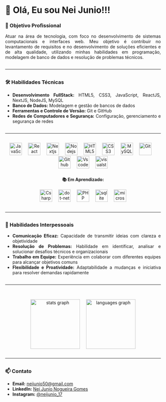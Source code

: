 <h1 align="left">👋 Olá, Eu sou Nei Junio!!!</h1>

###

<h3 align="left">🎯 Objetivo Profissional</h3>

<p align="justify">Atuar na área de tecnologia, com foco no desenvolvimento de sistemas computacionais e interfaces web. Meu objetivo é contribuir no levantamento de requisitos e no desenvolvimento de soluções eficientes e de alta qualidade, utilizando minhas habilidades em programação, modelagem de banco de dados e resolução de problemas técnicos.</p>

###
<!-- <hr style="width: 100%;"> -->
<hr style="margin: 30px 0;" />
<h3 align="left">🛠️ Habilidades Técnicas</h3>

<ul>
  <li align="justify"><strong>Desenvolvimento FullStack:</strong> HTML5, CSS3, JavaScript, ReactJS, NextJS, NodeJS, MySQL</li>
  <li align="justify"><strong>Banco de Dados:</strong> Modelagem e gestão de bancos de dados</li>
  <li align="justify"><strong>Ferramentas e Controle de Versão:</strong> Git e GitHub</li>
  <li align="justify"><strong>Redes de Computadores e Segurança:</strong> Configuração, gerenciamento e segurança de redes</li>
</ul>

###

<!-- <hr style="width: 100%;"> -->
<hr style="margin: 30px 0;" />

<div align="center">
  <img src="https://skillicons.dev/icons?i=js" height="40" alt="JavaScript" Title="JavaScript" />
  <img width="12" />
  <img src="https://skillicons.dev/icons?i=react" height="40" alt="React" Title="React" />
  <img width="12" />
  <img src="https://skillicons.dev/icons?i=nextjs" height="40" alt="Nextjs" Title="Nextjs" />
  <img width="12" />
  <img src="https://skillicons.dev/icons?i=nodejs" height="40" alt="Nodejs" Title="Nodejs" />
  <img width="12" />
  <img src="https://skillicons.dev/icons?i=html" height="40" alt="HTML5" Title="HTML5" />
  <img width="12" />
  <img src="https://skillicons.dev/icons?i=css" height="40" alt="CSS3" Title="CSS3" />
  <img width="12" />
  <img src="https://skillicons.dev/icons?i=mysql" height="40" alt="MySQL" Title="MySQL" />
  <img width="12" />
  <img src="https://skillicons.dev/icons?i=git" height="40" alt="Git" Title="Git" />
  <img width="12" />
  <img src="https://skillicons.dev/icons?i=github" height="40" alt="Github" Title="Github" />
  <img width="12" />
  <img src="https://skillicons.dev/icons?i=vscode" height="40" alt="Vscode" Title="Vscode" />
  <img width="12" />
  <img src="https://skillicons.dev/icons?i=visualstudio" height="40" alt="visualstudio" Title="VisualStudio"  />
  
  
</div>

###

<div align="center">
  <h4 align="center">📚 Em Aprendizado: </h3>

  <img src="https://skillicons.dev/icons?i=cs" height="40" alt="Csharp" Title="Csharp" />
  <img width="12" />
  <img src="https://skillicons.dev/icons?i=dotnet" height="40" alt="dot-net" Title="Dot-Net" />
  <img width="12" />
  <img src="https://skillicons.dev/icons?i=php" height="40" alt="PHP" Title="PHP" />
  <img width="12" />
  <img src="https://skillicons.dev/icons?i=sqlite" height="40" alt="sqlite" Title="Sqlite" />
  <img width="12" />
  <img src="https://cdn.jsdelivr.net/gh/devicons/devicon/icons/microsoftsqlserver/microsoftsqlserver-plain.svg" height="40" alt="microsoftsqlserver" Title="SQL Server" />


</div>

###
<!-- <hr style="width: 100%;"> -->
<hr style="margin: 30px 0;" />
<h3 align="left">🤝 Habilidades Interpessoais</h3>

<ul>
  <li align="justify"><strong>Comunicação Eficaz:</strong> Capacidade de transmitir ideias com clareza e objetividade</li>
  <li align="justify"><strong>Resolução de Problemas:</strong> Habilidade em identificar, analisar e solucionar desafios técnicos e organizacionais</li>
  <li align="justify"><strong>Trabalho em Equipe:</strong> Experiência em colaborar com diferentes equipes para alcançar objetivos comuns</li>
  <li align="justify"><strong>Flexibilidade e Proatividade:</strong> Adaptabilidade a mudanças e iniciativa para resolver demandas rapidamente</li>
</ul>

###

<!-- <hr style="width: 100%;"> -->
<hr style="margin: 30px 0;" />
<br clear="both">
<div align="center" style="display: flex; justify-content: center; gap: 20px;">
  <img src="https://github-readme-stats.vercel.app/api?username=NeiJunio&hide_title=false&hide_rank=false&show_icons=true&include_all_commits=true&count_private=true&disable_animations=false&theme=dracula&locale=en&hide_border=false&order=1" height="160" alt="stats graph"  />
  <img src="https://github-readme-stats.vercel.app/api/top-langs/?username=NeiJunio&theme=dracula&show_icons=true&hide_border=false&order=2&layout=compact" height="160" alt="languages graph" />
<!--   <img src="https://github-readme-stats.vercel.app/api/top-langs?username=NeiJunio&locale=en&hide_title=false&layout=compact&card_width=320&langs_count=10&theme=dracula&hide_border=false&order=2" height="160" alt="languages graph"  /> -->
</div>

###
<!-- <hr style="width: 100%;"> -->
<hr style="margin: 30px 0;" />
<h3 align="left">📫 Contato</h3>

<ul>
  <li><strong>Email:</strong> <a href="mailto:neijunio50@gmail.com" target="_blank">neijunio50@gmail.com</a></li>
  <li><strong>LinkedIn:</strong> <a href="https://www.linkedin.com/in/nei-junio-nogueira-gomes/" target="_blank">Nei Junio Nogueira Gomes</a></li>
  <li><strong>Instagram:</strong> <a href="https://www.instagram.com/neijunio_17" target="_blank">@neijunio_17</a></li>
</ul>

###
